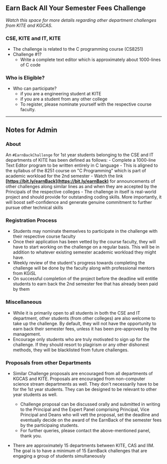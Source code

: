 <!-- title: Earn While You Learn -->

## Earn Back All Your Semester Fees Challenge

*Watch this space for more details regarding other department challenges from KITE and KGCAS.* 

### CSE, KITE and IT, KITE
 - The challenge is related to the C programming course (CS8251)
 - Challenge #1? 
	 - Write a complete text editor which is approximately about 1000-lines of C code 

### Who is Eligible?
  - Who can participate?  
	- if you are a engineering student at KITE 
	- if you are a student from any other college
	- To register, please nominate yourself with the respective course faculty. 

---

## Notes for Admin


### About 

An ```#EarnBackChallenge``` for 1st year students belonging to the CSE and IT departments of KITE has been defined as follows: 
	 - Complete a 1000-line Text Editor program to be written entirely in C language
	 - This is aligned to the syllabus of the 8251 course on "C Programming" which is part of academic workload for the 2nd semester
	 -  Watch the link **[https://bit.ly/earnBack](https://bit.ly/earnBack)** for announcements of other challenges along similar lines as and when they are accepted by the Principals of the respective colleges
	 - The challenge in itself is real-world project and should provide for outstanding coding skills. More importantly, it will  boost self-confidence and generate genuine commitment to further pursue other technical skills

### Registration Process
  - Students may nominate themselves to participate in the challenge with their respective course faculty 
  - Once their application has been vetted by the course faculty, they will have to start working on the challenge on a regular basis. This will be in addition to whatever existing semester academic workload they might have. 
  - Weekly review of the student's progress towards completing the challenge will be done by the faculty along with professional mentors from KGiSL  
  - On successful completion of the project before the deadline will entitle students to earn back the 2nd semester fee that has already been paid by them 

### Miscellaneous 
- While it is primarily open to all students in both the CSE and IT department, other students (from other colleges) are also welcome to take up the challenge. By default, they will not have the opportunity to earn back their semester fees, unless it has been pre-approved by the management. 
- Encourage only students who are truly motivated to sign up for the challenge. If they should resort to plagirism or any other dishonest methods, they will be blacklisted from future challenges.

### Proposals from other Departments

- Similar Challenge proposals are encouraged from all departments of KGCAS and KITE. Proposals are encouraged from non-computer science stream departments as well. They don't necessarily have to be for the 1st year students. They can be designed to be relevant to other year students as well.  
	- Challenge proposal can be discussed orally and submitted in writing to the Principal and the Expert Panel comprising Principal, Vice Principal and Deans who will vett the proposal, set the deadline and eventually decide on the award of the EarnBack of the semester fees by the participaing students.
	- For further queries, please contact the above-mentioned panel, thank you.

- There are approximately 15 departments between KITE, CAS and IIM. The goal is to have a minimum of 15 EarnBack challenges that are engaging a group of students simultaneously

